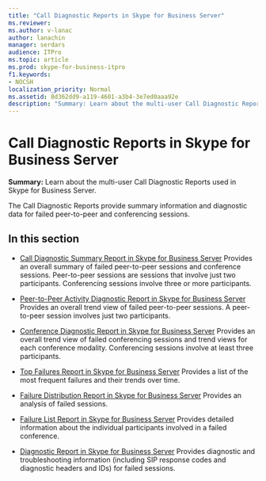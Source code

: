 ```yaml
---
title: "Call Diagnostic Reports in Skype for Business Server"
ms.reviewer: 
ms.author: v-lanac
author: lanachin
manager: serdars
audience: ITPro
ms.topic: article
ms.prod: skype-for-business-itpro
f1.keywords:
- NOCSH
localization_priority: Normal
ms.assetid: 8d362dd9-a119-4601-a3b4-3e7ed0aaa92e
description: "Summary: Learn about the multi-user Call Diagnostic Reports used in Skype for Business Server."
---
```


# Call Diagnostic Reports in Skype for Business Server
 
**Summary:** Learn about the multi-user Call Diagnostic Reports used in Skype for Business Server.
  
The Call Diagnostic Reports provide summary information and diagnostic data for failed peer-to-peer and conferencing sessions.
  
## In this section

- [Call Diagnostic Summary Report in Skype for Business Server](summary-report.md) Provides an overall summary of failed peer-to-peer sessions and conference sessions. Peer-to-peer sessions are sessions that involve just two participants. Conferencing sessions involve three or more participants.
    
- [Peer-to-Peer Activity Diagnostic Report in Skype for Business Server](peer-to-peer-activity-diagnostic-report.md) Provides an overall trend view of failed peer-to-peer sessions. A peer-to-peer session involves just two participants.
    
- [Conference Diagnostic Report in Skype for Business Server](conference-diagnostic-report.md) Provides an overall trend view of failed conferencing sessions and trend views for each conference modality. Conferencing sessions involve at least three participants.
    
- [Top Failures Report in Skype for Business Server](top-failures-report.md) Provides a list of the most frequent failures and their trends over time.
    
- [Failure Distribution Report in Skype for Business Server](failure-distribution-report.md) Provides an analysis of failed sessions.
    
- [Failure List Report in Skype for Business Server](failure-list-report.md) Provides detailed information about the individual participants involved in a failed conference.
    
- [Diagnostic Report in Skype for Business Server](diagnostic-report.md) Provides diagnostic and troubleshooting information (including SIP response codes and diagnostic headers and IDs) for failed sessions.
    

